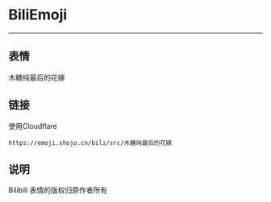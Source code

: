 # BiliEmoji
---
## 表情
木糖纯最后的花嫁
## 链接
使用Cloudflare
```
https://emoji.shojo.cn/bili/src/木糖纯最后的花嫁
```
## 说明
Bilibili 表情的版权归原作者所有
